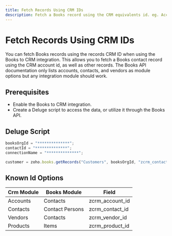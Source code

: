 ```yaml
---
title: Fetch Records Using CRM IDs
description: Fetch a Books record using the CRM equivalents id. eg. Account == Customer, Contacts == Contact Person
---
```


# Fetch Records Using CRM IDs

You can fetch Books records using the records CRM ID when using the Books to CRM integration. This allows you to fetch a Books contact record using the CRM account id, as well as other records. The Books API documentation only lists accounts, contacts, and vendors as module options but any integration module should work.

## Prerequisites

- Enable the Books to CRM integration.
- Create a Deluge script to access the data, or utilize it through the Books API.

## Deluge Script

```javascript
booksOrgId = "**************";
contactId = "**************";
connectionName = "**************";

customer = zoho.books.getRecords("Customers", booksOrgId, "zcrm_contact_id=" + contactId, connectionName);
```

## Known Id Options

| Crm Module | Books Module    | Field           |
| ---------- | --------------- | --------------- |
| Accounts   | Contacts        | zcrm_account_id |
| Contacts   | Contact Persons | zcrm_contact_id |
| Vendors    | Contacts        | zcrm_vendor_id  |
| Products   | Items           | zcrm_product_id |
